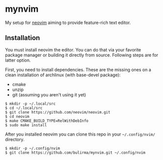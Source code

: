 # mynvim

My setup for [neovim](https://github.com/neovim/neovim) aiming to provide feature-rich text editor.

## Installation

You must install neovim the editor. You can do that via your favorite package manager or building it directly from source.
Following steps are for latter option.

First, you need to install dependencies. These are the missing ones on a clean installation of archlinux (with base-devel package):

- cmake
- unzip
- git (assuming you aren't using it yet)

```
$ mkdir -p ~/.local/src
$ cd ~/.local/src
$ git clone https://github.com/neovim/neovim.git
$ cd neovim
$ make CMAKE_BUILD_TYPE=RelWithDebInfo
$ sudo make install
```

After you installed neovim you can clone this repo in your `~/.config/nvim/` directory.

```
$ mkdir -p ~/.config/nvim
$ git clone https://github.com/bulirma/mynvim.git ~/.config/nvim
```

